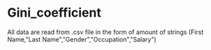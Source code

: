 # Gini_coefficient
All data are read from .csv file in the form of amount of strings (First Name,"Last Name","Gender","Occupation","Salary")